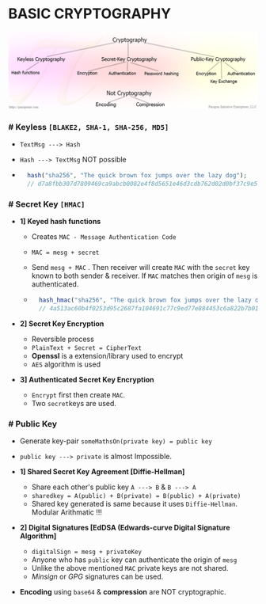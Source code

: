 
# BASIC CRYPTOGRAPHY

![](../images/crypto-categories.png?raw=1)

### **# Keyless** `[BLAKE2, SHA-1, SHA-256, MD5]`
- `TextMsg ---> Hash`  
- `Hash ---> TextMsg` NOT possible

- ```php
    hash("sha256", "The quick brown fox jumps over the lazy dog");
    // d7a8fbb307d7809469ca9abcb0082e4f8d5651e46d3cdb762d02d0bf37c9e592
    ```


### **# Secret Key** `[HMAC]`

- **1] Keyed hash functions**

    - Creates `MAC - Message Authentication Code`
    - `MAC = mesg + secret`
    - Send `mesg + MAC` . Then receiver will create `MAC` with the `secret` key known to both sender & receiver. If `MAC` matches then origin of `mesg` is authenticated.

    - ```php
        hash_hmac("sha256", "The quick brown fox jumps over the lazy dog", "secret key");
        // 4a513ac60b4f0253d95c2687fa104691c77c9ed77e884453c6a822b7b010d36f
        ```

- **2] Secret Key Encryption**

    - Reversible process
    - `PlainText + Secret = CipherText`
    - **Openssl** is a extension/library used to encrypt
    - `AES` algorithm is used  

- **3] Authenticated Secret Key Encryption**

    - `Encrypt` first then create `MAC`.
    - Two `secret`keys are used.

### **# Public Key**

- Generate key-pair `someMathsOn(private key) = public key`
- `public key ---> private` is almost Impossible.


- **1] Shared Secret Key Agreement [Diffie-Hellman]**

    - Share each other's public key `A ---> B` & `B ---> A`
    - `sharedkey = A(public) + B(private) = B(public) + A(private)`
    - Shared key generated is same because it uses `Diffie-Hellman`. Modular Arithmatic !!!


- **2] Digital Signatures [EdDSA (Edwards-curve Digital Signature Algorithm]**

    - `digitalSign = mesg + privateKey`
    - Anyone who has `public` key can authenticate the origin of `mesg`
    - Unlike the above mentioned `MAC` private keys are not shared.
    - *Minsign* or *GPG* signatures can be used.

- **Encoding** using `base64` & **compression** are NOT cryptographic.